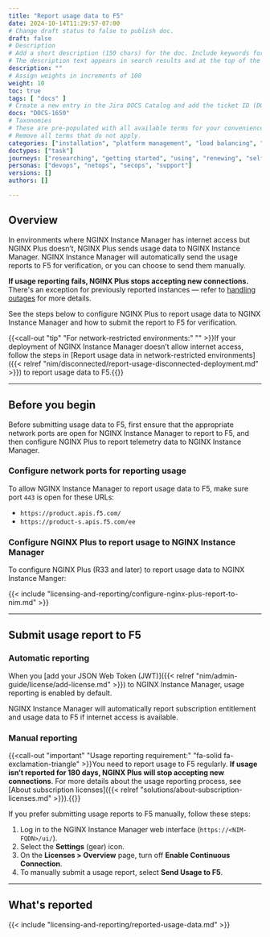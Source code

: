 ```yaml
---
title: "Report usage data to F5"
date: 2024-10-14T11:29:57-07:00
# Change draft status to false to publish doc.
draft: false
# Description
# Add a short description (150 chars) for the doc. Include keywords for SEO. 
# The description text appears in search results and at the top of the doc.
description: ""
# Assign weights in increments of 100
weight: 10
toc: true
tags: [ "docs" ]
# Create a new entry in the Jira DOCS Catalog and add the ticket ID (DOCS-<number>) below
docs: "DOCS-1650"
# Taxonomies
# These are pre-populated with all available terms for your convenience.
# Remove all terms that do not apply.
categories: ["installation", "platform management", "load balancing", "api management", "service mesh", "security", "analytics"]
doctypes: ["task"]
journeys: ["researching", "getting started", "using", "renewing", "self service"]
personas: ["devops", "netops", "secops", "support"]
versions: []
authors: []

---
```


## Overview

In environments where NGINX Instance Manager has internet access but NGINX Plus doesn’t, NGINX Plus sends usage data to NGINX Instance Manager. NGINX Instance Manager will automatically send the usage reports to F5 for verification, or you can choose to send them manually.

**If usage reporting fails, NGINX Plus stops accepting new connections.** There's an exception for previously reported instances — refer to [handling outages](#handling-outages) for more details.

See the steps below to configure NGINX Plus to report usage data to NGINX Instance Manager and how to submit the report to F5 for verification.

{{<call-out "tip" "For network-restricted environments:" "" >}}If your deployment of NGINX Instance Manager doesn’t allow internet access, follow the steps in [Report usage data in network-restricted environments]({{< relref "nim/disconnected/report-usage-disconnected-deployment.md" >}}) to report usage data to F5.{{</call-out>}}

---

## Before you begin

Before submitting usage data to F5, first ensure that the appropriate network ports are open for NGINX Instance Manager to report to F5, and then configure NGINX Plus to report telemetry data to NGINX Instance Manager.

### Configure network ports for reporting usage

To allow NGINX Instance Manager to report usage data to F5, make sure port `443` is open for these URLs:

- `https://product.apis.f5.com/`
- `https://product-s.apis.f5.com/ee`

### Configure NGINX Plus to report usage to NGINX Instance Manager

To configure NGINX Plus (R33 and later) to report usage data to NGINX Instance Manger:

{{< include "licensing-and-reporting/configure-nginx-plus-report-to-nim.md" >}}

---

## Submit usage report to F5

### Automatic reporting

When you [add your JSON Web Token (JWT)]({{< relref "nim/admin-guide/license/add-license.md" >}}) to NGINX Instance Manager, usage reporting is enabled by default.

NGINX Instance Manager will automatically report subscription entitlement and usage data to F5 if internet access is available.

### Manual reporting

{{<call-out "important" "Usage reporting requirement:" "fa-solid fa-exclamation-triangle" >}}You need to report usage to F5 regularly. **If usage isn’t reported for 180 days, NGINX Plus will stop accepting new connections**. For more details about the usage reporting process, see [About subscription licenses]({{< relref "solutions/about-subscription-licenses.md" >}}).{{</call-out>}}

If you prefer submitting usage reports to F5 manually, follow these steps:

1. Log in to the NGINX Instance Manager web interface (`https://<NIM-FQDN>/ui/`).
2. Select the **Settings** (gear) icon.
3. On the **Licenses > Overview** page, turn off **Enable Continuous Connection**.
4. To manually submit a usage report, select **Send Usage to F5**.

---

## What's reported

{{< include "licensing-and-reporting/reported-usage-data.md" >}}
